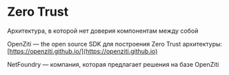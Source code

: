 # Zero Trust

Архитектура, в которой нет доверия компонентам между собой

OpenZiti — the open source SDK для построения Zero Trust архитектуры: [https://openziti.github.io/](https://openziti.github.io)

NetFoundry — компания, которая предлагает решения на базе OpenZiti&#x20;
